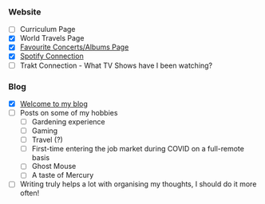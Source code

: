 ### Website

- [ ] Curriculum Page
- [x] World Travels Page
- [x] [Favourite Concerts/Albums Page](/music)
- [x] [Spotify Connection](/)
- [ ] Trakt Connection - What TV Shows have I been watching?

### Blog

- [x] [Welcome to my blog](/blog/opening-ceremony)
- [ ] Posts on some of my hobbies
  - [ ] Gardening experience
  - [ ] Gaming
  - [ ] Travel (?)
  - [ ] First-time entering the job market during COVID on a full-remote basis
  - [ ] Ghost Mouse
  - [ ] A taste of Mercury
- [ ] Writing truly helps a lot with organising my thoughts, I should do it more often!
